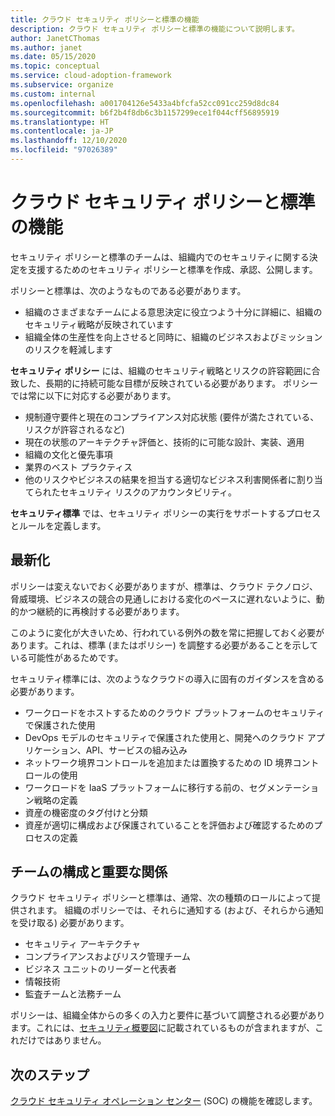 ```yaml
---
title: クラウド セキュリティ ポリシーと標準の機能
description: クラウド セキュリティ ポリシーと標準の機能について説明します。
author: JanetCThomas
ms.author: janet
ms.date: 05/15/2020
ms.topic: conceptual
ms.service: cloud-adoption-framework
ms.subservice: organize
ms.custom: internal
ms.openlocfilehash: a001704126e5433a4bfcfa52cc091cc259d8dc84
ms.sourcegitcommit: b6f2b4f8db6c3b1157299ece1f044cff56895919
ms.translationtype: HT
ms.contentlocale: ja-JP
ms.lasthandoff: 12/10/2020
ms.locfileid: "97026389"
---
```

# <a name="function-of-cloud-security-policy-and-standards"></a>クラウド セキュリティ ポリシーと標準の機能

セキュリティ ポリシーと標準のチームは、組織内でのセキュリティに関する決定を支援するためのセキュリティ ポリシーと標準を作成、承認、公開します。

ポリシーと標準は、次のようなものである必要があります。

- 組織のさまざまなチームによる意思決定に役立つよう十分に詳細に、組織のセキュリティ戦略が反映されています
- 組織全体の生産性を向上させると同時に、組織のビジネスおよびミッションのリスクを軽減します

**セキュリティ ポリシー** には、組織のセキュリティ戦略とリスクの許容範囲に合致した、長期的に持続可能な目標が反映されている必要があります。 ポリシーでは常に以下に対応する必要があります。

- 規制遵守要件と現在のコンプライアンス対応状態 (要件が満たされている、リスクが許容されるなど)
- 現在の状態のアーキテクチャ評価と、技術的に可能な設計、実装、適用
- 組織の文化と優先事項
- 業界のベスト プラクティス
- 他のリスクやビジネスの結果を担当する適切なビジネス利害関係者に割り当てられたセキュリティ リスクのアカウンタビリティ。

**セキュリティ標準** では、セキュリティ ポリシーの実行をサポートするプロセスとルールを定義します。

## <a name="modernization"></a>最新化

ポリシーは変えないでおく必要がありますが、標準は、クラウド テクノロジ、脅威環境、ビジネスの競合の見通しにおける変化のペースに遅れないように、動的かつ継続的に再検討する必要があります。

このように変化が大きいため、行われている例外の数を常に把握しておく必要があります。これは、標準 (またはポリシー) を調整する必要があることを示している可能性があるためです。

セキュリティ標準には、次のようなクラウドの導入に固有のガイダンスを含める必要があります。

- ワークロードをホストするためのクラウド プラットフォームのセキュリティで保護された使用
- DevOps モデルのセキュリティで保護された使用と、開発へのクラウド アプリケーション、API、サービスの組み込み
- ネットワーク境界コントロールを追加または置換するための ID 境界コントロールの使用
- ワークロードを IaaS プラットフォームに移行する前の、セグメンテーション戦略の定義
- 資産の機密度のタグ付けと分類
- 資産が適切に構成および保護されていることを評価および確認するためのプロセスの定義

## <a name="team-composition-and-key-relationships"></a>チームの構成と重要な関係

クラウド セキュリティ ポリシーと標準は、通常、次の種類のロールによって提供されます。 組織のポリシーでは、それらに通知する (および、それらから通知を受け取る) 必要があります。

- セキュリティ アーキテクチャ
- コンプライアンスおよびリスク管理チーム
- ビジネス ユニットのリーダーと代表者
- 情報技術
- 監査チームと法務チーム

ポリシーは、組織全体からの多くの入力と要件に基づいて調整される必要があります。これには、[セキュリティ概要図](./cloud-security.md)に記載されているものが含まれますが、これだけではありません。

## <a name="next-steps"></a>次のステップ

[クラウド セキュリティ オペレーション センター](./cloud-security-operations-center.md) (SOC) の機能を確認します。
